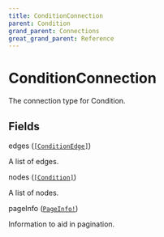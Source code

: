 ```yaml
---
title: ConditionConnection
parent: Condition
grand_parent: Connections
great_grand_parent: Reference
---
```


# ConditionConnection

The connection type for Condition.

## Fields

<div class="field-entry ">
  <span id="edges" class="field-name anchored">edges (<code><a href="/docs/reference/connection_type/condition/condition_edge">[ConditionEdge]</a></code>)</span>

  <div class="description-wrapper">
   <p>A list of edges.</p>

  </div>
</div>

<div class="field-entry ">
  <span id="nodes" class="field-name anchored">nodes (<code><a href="/docs/reference/object/condition">[Condition]</a></code>)</span>

  <div class="description-wrapper">
   <p>A list of nodes.</p>

  </div>
</div>

<div class="field-entry ">
  <span id="page_info" class="field-name anchored">pageInfo (<code><a href="/docs/reference/object/page_info">PageInfo!</a></code>)</span>

  <div class="description-wrapper">
   <p>Information to aid in pagination.</p>

  </div>
</div>

